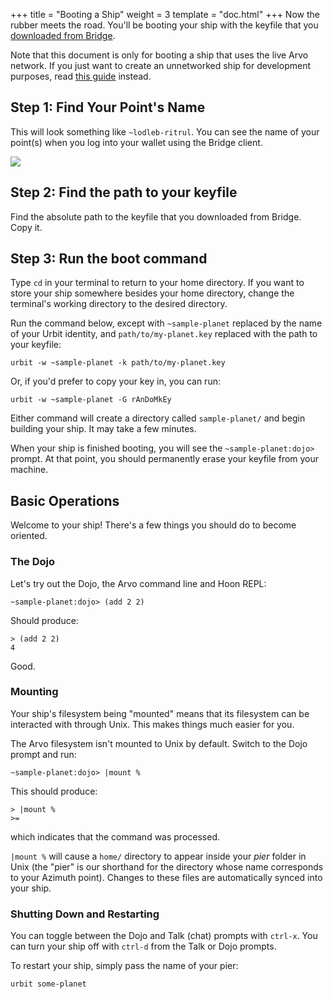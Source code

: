 +++
title = "Booting a Ship"
weight = 3
template = "doc.html"
+++
Now the rubber meets the road. You'll be booting your ship with the keyfile that you [downloaded from Bridge](../azimuth.udon).

Note that this document is only for booting a ship that uses the live Arvo network. If you just want to create an unnetworked ship for development purposes, read [this guide](../creating-a-development-ship) instead.

## Step 1: Find Your Point's Name

This will look something like `~lodleb-ritrul`. You can see the name of your point(s) when you log into your wallet using the Bridge client.

![](http://media.urbit.org/site/bridge-0.png)

## Step 2: Find the path to your keyfile

Find the absolute path to the keyfile that you downloaded from Bridge. Copy it.

## Step 3: Run the boot command

Type `cd` in your terminal to return to your home directory. If you want to
store your ship somewhere besides your home directory, change the terminal's
working directory to the desired directory.

Run the command below, except with `~sample-planet` replaced by the name of your
Urbit identity, and `path/to/my-planet.key` replaced with the path to your
keyfile:

```
urbit -w ~sample-planet -k path/to/my-planet.key
```

Or, if you'd prefer to copy your key in, you can run:

```
urbit -w ~sample-planet -G rAnDoMkEy
```

Either command will create a directory called `sample-planet/` and begin
building your ship. It may take a few minutes.

When your ship is finished booting, you will see the `~sample-planet:dojo>`
prompt. At that point, you should permanently erase your keyfile from your
machine.

## Basic Operations

Welcome to your ship! There's a few things you should do to become oriented.

### The Dojo

Let's try out the Dojo, the Arvo command line and Hoon REPL:

```
~sample-planet:dojo> (add 2 2)
```

Should produce:

```
> (add 2 2)
4
```

Good.

### Mounting

Your ship's filesystem being "mounted" means that its filesystem can be interacted with through Unix. This makes things much easier for you.

The Arvo filesystem isn't mounted to Unix by default. Switch to the Dojo prompt and run:

```
~sample-planet:dojo> |mount %
```

This should produce:

```
> |mount %
>=
```

which indicates that the command was processed.

`|mount %` will cause a `home/` directory to appear inside your _pier_ folder in Unix (the "pier" is our shorthand for the directory whose name corresponds to your Azimuth point). Changes to these files are automatically synced into your ship.

### Shutting Down and Restarting

You can toggle between the Dojo and Talk (chat) prompts with `ctrl-x`. You can turn your ship off with `ctrl-d` from the Talk or Dojo prompts.

To restart your ship, simply pass the name of your pier:

```
urbit some-planet
```
